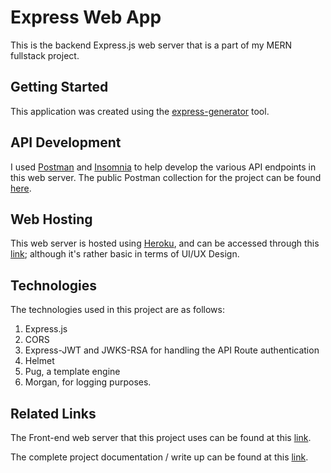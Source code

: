 # Express Web App

This is the backend Express.js web server that is a part of my MERN fullstack project.

## Getting Started

This application was created using the [express-generator](https://www.npmjs.com/package/express-generator) tool.

## API Development

I used [Postman](https://www.postman.com/) and [Insomnia](https://insomnia.rest/) to help develop the various API endpoints in this web server. The public Postman collection for the project can be found [here]().

## Web Hosting

This web server is hosted using [Heroku](https://heroku.com), and can be accessed through this [link](); although it's rather basic in terms of UI/UX Design.

## Technologies

The technologies used in this project are as follows:

1. Express.js
2. CORS
3. Express-JWT and JWKS-RSA for handling the API Route authentication
4. Helmet
5. Pug, a template engine
6. Morgan, for logging purposes.

## Related Links

The Front-end web server that this project uses can be found at this [link](https://github.com/Jpete170/mern-frontend).

The complete project documentation / write up can be found at this [link]().